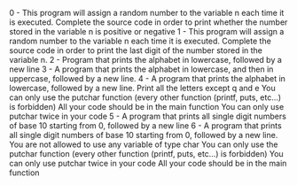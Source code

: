 0 - This program will assign a random number to the variable n each time it is
	executed. Complete the source code in order to print whether the number stored
	in the variable n is positive or negative
1 - This program will assign a random number to the variable n each time it is
	executed. Complete the source code in order to print the last digit of the
	number stored in the variable n.
2 -  Program that prints the alphabet in lowercase, followed by a new line
3 -  A program that prints the alphabet in lowercase, and then in
	uppercase, followed by a new line.
4 - A program that prints the alphabet in lowercase, followed by a new line.
	Print all the letters except q and e
	You can only use the putchar function (every other function (printf, puts, etc…)
		is forbidden)
	All your code should be in the main function
	You can only use putchar twice in your code
5 - A program that prints all single digit numbers of base 10 starting from 0,
  	followed by a new line
6 - A program that prints all single digit numbers of base 10 starting from 0,
  	followed by a new line.
	You are not allowed to use any variable of type char
  	You can only use the putchar function (every other function (printf, puts,
			  etc…) is forbidden)
	You can only use putchar twice in your code
	All your code should be in the main function




























